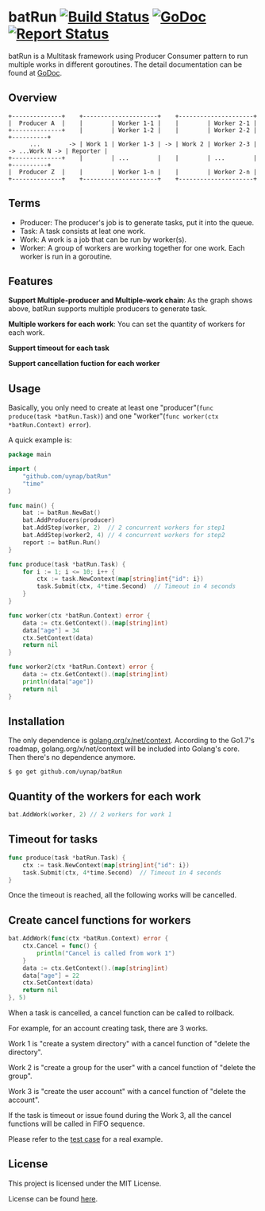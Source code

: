 # batRun [![Build Status]][Build] [![GoDoc]][Documentation] [![Report Status]][Report]

[Build Status]: https://img.shields.io/travis/uynap/batRun.svg?style=flat-square
[Build]: https://travis-ci.org/uynap/batRun
[GoDoc]: https://img.shields.io/badge/godoc-reference-5272B4.svg?style=flat-square
[Documentation]: http://godoc.org/github.com/uynap/batRun
[Report Status]: https://img.shields.io/badge/go_report-A+-brightgreen.svg?style=flat-square
[Report]: https://goreportcard.com/report/github.com/uynap/batRun

[Context]: https://godoc.org/golang.org/x/net/context

batRun is a Multitask framework using Producer Consumer pattern to run multiple works in different goroutines. The detail documentation can be found at [GoDoc](http://godoc.org/github.com/uynap/batRun).

## Overview
```
+--------------+    +---------------------+    +---------------------+
|  Producer A  |    |        | Worker 1-1 |    |        | Worker 2-1 |
+--------------+    |        | Worker 1-2 |    |        | Worker 2-2 |                 +----------+
      ...        -> | Work 1 | Worker 1-3 | -> | Work 2 | Worker 2-3 | -> ...Work N -> | Reporter |
+--------------+    |        | ...        |    |        | ...        |                 +----------+
|  Producer Z  |    |        | Worker 1-n |    |        | Worker 2-n |
+--------------+    +---------------------+    +---------------------+
```


## Terms
* Producer: The producer's job is to generate tasks, put it into the queue.
* Task: A task consists at leat one work.
* Work: A work is a job that can be run by worker(s).
* Worker: A group of workers are working together for one work. Each worker is run in a goroutine.

## Features
**Support Multiple-producer and Multiple-work chain**: As the graph shows above, batRun supports multiple producers to generate task.

**Multiple workers for each work**: You can set the quantity of workers for each work.

**Support timeout for each task**

**Support cancellation fuction for each worker**

## Usage

Basically, you only need to create at least one "producer"(`func produce(task *batRun.Task)`) and one "worker"(`func worker(ctx *batRun.Context) error`).

A quick example is:

```go
package main

import (
    "github.com/uynap/batRun"
    "time"
）

func main() {
    bat := batRun.NewBat()
    bat.AddProducers(producer)
    bat.AddStep(worker, 2)  // 2 concurrent workers for step1
    bat.AddStep(worker2, 4) // 4 concurrent workers for step2
    report := batRun.Run()
}

func produce(task *batRun.Task) {
    for i := 1; i <= 10; i++ {
        ctx := task.NewContext(map[string]int{"id": i})
        task.Submit(ctx, 4*time.Second)  // Timeout in 4 seconds
    }
}

func worker(ctx *batRun.Context) error {
    data := ctx.GetContext().(map[string]int)
    data["age"] = 34
    ctx.SetContext(data)
    return nil
}

func worker2(ctx *batRun.Context) error {
    data := ctx.GetContext().(map[string]int)
    println(data["age"])
    return nil
}
```


Installation
------------
The only dependence is [golang.org/x/net/context][Context].
According to the Go1.7's roadmap, golang.org/x/net/context will be included into Golang's core. Then there's no dependence anymore.

`$ go get github.com/uynap/batRun`


Quantity of the workers for each work
------------
```go
bat.AddWork(worker, 2) // 2 workers for work 1
```


Timeout for tasks
------------
```go
func produce(task *batRun.Task) {
    ctx := task.NewContext(map[string]int{"id": i})
    task.Submit(ctx, 4*time.Second)  // Timeout in 4 seconds
}
```
Once the timeout is reached, all the following works will be cancelled.


Create cancel functions for workers
------------
```go
bat.AddWork(func(ctx *batRun.Context) error {
    ctx.Cancel = func() {
        println("Cancel is called from work 1")
    }
    data := ctx.GetContext().(map[string]int)
    data["age"] = 22
    ctx.SetContext(data)
    return nil
}, 5)
```
When a task is cancelled, a cancel function can be called to rollback.

For example, for an account creating task, there are 3 works. 

Work 1 is "create a system directory" with a cancel function of "delete the directory". 

Work 2 is "create a group for the user" with a cancel function of "delete the group".

Work 3 is "create the user account" with a cancel function of "delete the account". 

If the task is timeout or issue found during the Work 3, 
all the cancel functions will be called in FIFO sequence.

Please refer to the [test case](batRun_test.go) for a real example.

License
------------

This project is licensed under the MIT License.

License can be found [here](LICENSE).
